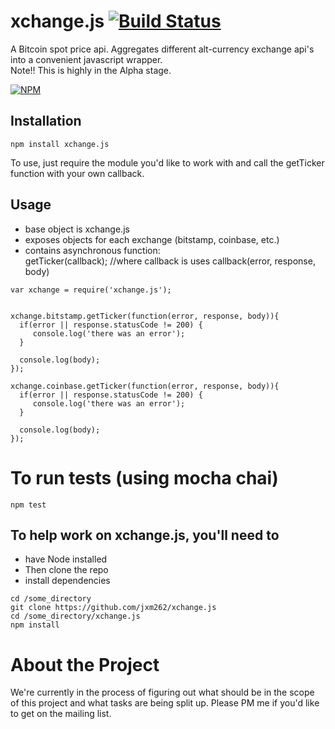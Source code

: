 xchange.js  [![Build Status](https://travis-ci.org/jxm262/xchange.js.svg?branch=master)](https://travis-ci.org/jxm262/xchange.js)  
==========  
  
  A Bitcoin spot price api.  Aggregates different alt-currency exchange api's into a convenient javascript wrapper.  
  Note!!  This is highly in the Alpha stage.


[![NPM](https://nodei.co/npm/xchange.js.png)](https://npmjs.org/package/xchange.js)  


  

## Installation

```
npm install xchange.js
```

To use, just require the module you'd like to work with and call the getTicker function with your own callback.  

## Usage
+ base object is xchange.js  
+ exposes objects for each exchange (bitstamp, coinbase, etc.)  
+ contains asynchronous function:  
    getTicker(callback);    //where callback is uses callback(error, response, body)

```
var xchange = require('xchange.js');


xchange.bitstamp.getTicker(function(error, response, body)){
  if(error || response.statusCode != 200) {
     console.log('there was an error');
  }
  
  console.log(body);
});

xchange.coinbase.getTicker(function(error, response, body)){
  if(error || response.statusCode != 200) {
     console.log('there was an error');
  }
  
  console.log(body);
});
```
  
  

To run tests (using mocha chai)
===============================  

```
npm test
```  
  

## To help work on xchange.js, you'll need to 
- have Node installed
- Then clone the repo  
- install dependencies

```
cd /some_directory
git clone https://github.com/jxm262/xchange.js
cd /some_directory/xchange.js
npm install
```  

About the Project
=================
We're currently in the process of figuring out what should be in the scope of this project and what tasks are being split up.  Please PM me if you'd like to get on the mailing list.
